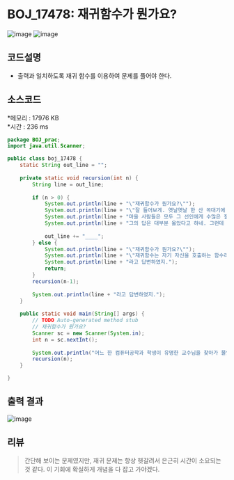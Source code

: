 # BOJ_17478: 재귀함수가 뭔가요?

![image](https://user-images.githubusercontent.com/96826443/176925341-84b85c4a-6bb1-4205-ab4f-80567f28cc3b.png)
![image](https://user-images.githubusercontent.com/96826443/176925439-23e82e8b-6c89-4b97-b2cf-0ce7236a0e2e.png)

## 코드설명
* 출력과 일치하도록 재귀 함수를 이용하여 문제를 풀어야 한다.
    

## 소스코드  
 *메모리 : 17976 KB  
 *시간 : 236 ms
 
```java
package BOJ_prac;
import java.util.Scanner;

public class boj_17478 {
	static String out_line = "";
	
	private static void recursion(int n) {
		String line = out_line;
		
		if (n > 0) {
			System.out.println(line + "\"재귀함수가 뭔가요?\"");
			System.out.println(line + "\"잘 들어보게. 옛날옛날 한 산 꼭대기에 이세상 모든 지식을 통달한 선인이 있었어.");
			System.out.println(line + "마을 사람들은 모두 그 선인에게 수많은 질문을 했고, 모두 지혜롭게 대답해 주었지.");
			System.out.println(line + "그의 답은 대부분 옳았다고 하네. 그런데 어느 날, 그 선인에게 한 선비가 찾아와서 물었어.\"");
			
			out_line += "____";
		} else {
			System.out.println(line + "\"재귀함수가 뭔가요?\"");
			System.out.println(line + "\"재귀함수는 자기 자신을 호출하는 함수라네\"");
			System.out.println(line + "라고 답변하였지.");
			return;
		}
		recursion(n-1);
		
		System.out.println(line + "라고 답변하였지.");
	}
	
	public static void main(String[] args) {
		// TODO Auto-generated method stub
		// 재귀함수가 뭔가요?
		Scanner sc = new Scanner(System.in);
		int n = sc.nextInt();
		
		System.out.println("어느 한 컴퓨터공학과 학생이 유명한 교수님을 찾아가 물었다.");
		recursion(n);
	}

}
```

## 출력 결과
![image](https://user-images.githubusercontent.com/96826443/176925953-6580b898-5988-4ebe-b3f6-b30df6e018d3.png)

## 리뷰
> 간단해 보이는 문제였지만, 재귀 문제는 항상 헷갈려서 은근히 시간이 소요되는 것 같다. 이 기회에 확실하게 개념을 다 잡고 가야겠다.
